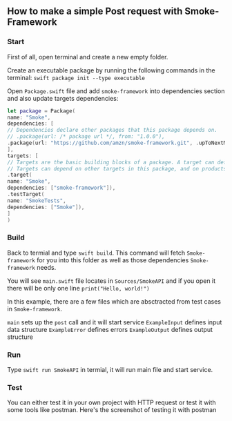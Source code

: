 ## How to make a simple Post request with Smoke-Framework

### Start
First of all, open terminal and create a new empty folder.

Create an executable package by running the following commands in the terminal:
`swift package init --type executable`

Open `Package.swift` file and add `smoke-framework` into dependencies section and also update targets dependencies:

```swift
let package = Package(
name: "Smoke",
dependencies: [
// Dependencies declare other packages that this package depends on.
// .package(url: /* package url */, from: "1.0.0"),
.package(url: "https://github.com/amzn/smoke-framework.git", .upToNextMajor(from: "0.6.0"))
],
targets: [
// Targets are the basic building blocks of a package. A target can define a module or a test suite.
// Targets can depend on other targets in this package, and on products in packages which this package depends on.
.target(
name: "Smoke",
dependencies: ["smoke-framework"]),
.testTarget(
name: "SmokeTests",
dependencies: ["Smoke"]),
]
)
```

### Build

Back to termial and type `swift build`. This command will fetch `Smoke-framework` for you into this folder as well as those dependencies `Smoke-framework` needs. 

You will see `main.swift` file locates in `Sources/SmokeAPI` and if you open it there will be only one line `print("Hello, world!")`

In this example, there are a few files which are absctracted from test cases in `Smoke-framework`.

`main` sets up the `post` call and it will start service 
`ExampleInput` defines input data structure
`ExampleError` defines errors 
`ExampleOutput` defines output structure

### Run

Type `swift run SmokeAPI` in termial, it will run main file and start service.

### Test

You can either test it in your own project with HTTP request or test it with some tools like postman.
Here's the screenshot of testing it with postman


